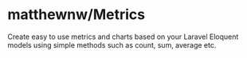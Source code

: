 # matthewnw/Metrics

Create easy to use metrics and charts based on your Laravel Eloquent models using simple methods such as count, sum, average etc.
